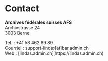 # Contact

**Archives fédérales suisses AFS**<br>
Archivstrasse 24<br>
3003 Berne

<p>Tél. : +41 58 462 89 89<br>
Courriel : support-lindas[at]bar.admin.ch<br>
Web : [lindas.admin.ch](https://lindas.admin.ch)
